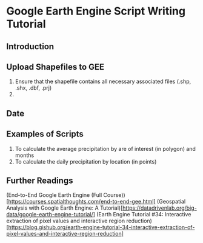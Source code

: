 # Google Earth Engine Script Writing Tutorial

## Introduction

## Upload Shapefiles to GEE
1. Ensure that the shapefile contains all necessary associated files (.shp, .shx, .dbf, .prj)
2. 

## Date

## Examples of Scripts
1. To calculate the average precipitation by are of interest (in polygon) and months
2. To calculate the daily precipitation by location (in points)

## Further Readings
(End-to-End Google Earth Engine (Full Course))[https://courses.spatialthoughts.com/end-to-end-gee.html]
(Geospatial Analysis with Google Earth Engine: A Tutorial)[https://datadrivenlab.org/big-data/google-earth-engine-tutorial/]
(Earth Engine Tutorial #34: Interactive extraction of pixel values and interactive region reduction)[https://blog.gishub.org/earth-engine-tutorial-34-interactive-extraction-of-pixel-values-and-interactive-region-reduction]
